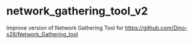 # network_gathering_tool_v2
Improve version of Network Gathering Tool for https://github.com/Dino-s26/Network_Gathering_tool
